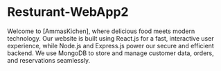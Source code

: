 ﻿# Resturant-WebApp2
Welcome to [AmmasKichen], where delicious food meets modern technology. Our website is built using React.js for a fast, interactive user experience, while Node.js and Express.js power our secure and efficient backend. We use MongoDB to store and manage customer data, orders, and reservations seamlessly.
